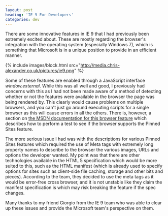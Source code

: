 ```yaml
---
layout: post
heading: 'IE 9 For Developers'
categories: dev
---
```


There are some innovative features in IE 9 that I had previously been extremely excited about. These are mostly regarding the browser's integration with the operating system (especially Windows 7), which is something that Microsoft is in a unique position to provide in an efficient manner.

{% include images/block.html src="http://media.chris-alexander.co.uk/pictures/ie9.png" %}

Some of these features are enabled through a JavaScript interface *window.external*. While this was all well and good, I previously had concerns with this as I had not been made aware of a method of detecting whether or not the features were available in the browser the page was being rendered by. This clearly would cause problems on multiple browsers, and you can't just go around executing scripts for a single browser as this will cause errors in all the others. There is, however, a section on [the MSDN documentation for this browser feature](http://msdn.microsoft.com/en-us/library/gg131029(VS.85).aspx#detecting-features) which describes how to perform a test to see if the browser supports the Pinned Sites feature.

The more serious issue I had was with the descriptions for various Pinned Sites features which required the use of Meta tags with extremely long property names to describe to the browser the various images, URLs and options the developer wanted. My point was that there are other technologies available in the HTML 5 specification which would be more suited to this, such as the HTML manifest (which is already used to specify options for sites such as client-side file caching, storage and other bits and pieces). According to the team, they decided to use the meta tags as it would be error-free cross browser, and it is not unstable like they claim the manifest specification is which may risk breaking the feature if the spec changes.

Many thanks to my friend Giorgio from the IE 9 team who was able to clear up these issues and provide the Microsoft team's perspective on them.
